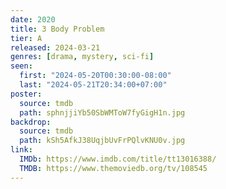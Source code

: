 ```yaml
---
date: 2020
title: 3 Body Problem
tier: A
released: 2024-03-21
genres: [drama, mystery, sci-fi]
seen:
  first: "2024-05-20T00:30:00-08:00"
  last: "2024-05-21T20:34:00+07:00"
poster:
  source: tmdb
  path: sphnjjiYb50SbWMToW7fyGigH1n.jpg
backdrop:
  source: tmdb
  path: kSh5AfkJ38UqjbUvFrPQlvKNU0v.jpg
link:
  IMDb: https://www.imdb.com/title/tt13016388/
  TMDB: https://www.themoviedb.org/tv/108545
---
```

